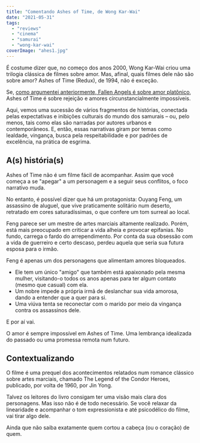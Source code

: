 ```yaml
---
title: "Comentando Ashes of Time, de Wong Kar-Wai"
date: "2021-05-31"
tags: 
  - "reviews"
  - "cinema"
  - "samurai"
  - "wong-kar-wai"
coverImage: "ahes1.jpg"
---
```


É costume dizer que, no começo dos anos 2000, Wong Kar-Wai criou uma trilogia clássica de filmes sobre amor. Mas, afinal, quais filmes dele não são sobre amor? Ashes of Time (Redux), de 1994, não é exceção.

Se, [como argumentei anteriormente, Fallen Angels é sobre amor platônico](https://eduf.me/comentando-fallen-angels/ "Comentário sobre Fallen Angels"), Ashes of Time é sobre rejeição e amores circunstancialmente impossíveis.

Aqui, vemos uma sucessão de vários fragmentos de histórias, conectada pelas expectativas e inibições culturais do mundo dos samurais – ou, pelo menos, tais como elas são narradas por autores urbanos e contemporâneos. E, então, essas narrativas giram por temas como lealdade, vingança, busca pela respeitabilidade e por padrões de excelência, na prática de esgrima.

## A(s) história(s)

Ashes of Time não é um filme fácil de acompanhar. Assim que você começa a se "apegar" a um personagem e a seguir seus conflitos, o foco narrativo muda.

No entanto, é possível dizer que há um protagonista: Ouyang Feng, um assassino de aluguel, que vive praticamente solitário num deserto, retratado em cores saturadíssimas, o que confere um tom surreal ao local.

Feng parece ser um mestre de artes marciais altamente realizado. Porém, está mais preocupado em criticar a vida alheia e provocar epifanias. No fundo, carrega o fardo do arrependimento. Por conta da sua obsessão com a vida de guerreiro e certo descaso, perdeu aquela que seria sua futura esposa para o irmão.

Feng é apenas um dos personagens que alimentam amores bloqueados.

- Ele tem um único "amigo" que também está apaixonado pela mesma mulher, visitando-o todos os anos apenas para ter algum contato (mesmo que casual) com ela.
- Um nobre impede a própria irmã de deslanchar sua vida amorosa, dando a entender que a quer para si.
- Uma viúva tenta se reconectar com o marido por meio da vingança contra os assassinos dele.

E por aí vai.

O amor é sempre impossível em Ashes of Time. Uma lembrança idealizada do passado ou uma promessa remota num futuro.

## Contextualizando

O filme é uma prequel dos acontecimentos relatados num romance clássico sobre artes marciais, chamado The Legend of the Condor Heroes, publicado, por volta de 1960, por Jin Yong.

Talvez os leitores do livro consigam ter uma visão mais clara dos personagens. Mas isso não é de todo necessário. Se você relaxar da linearidade e acompanhar o tom expressionista e até psicodélico do filme, vai tirar algo dele.

Ainda que não saiba exatamente quem cortou a cabeça (ou o coração) de quem.
